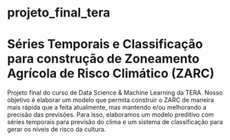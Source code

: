 # projeto_final_tera

# Séries Temporais e Classificação para construção de Zoneamento Agrícola de Risco Climático (ZARC)

Projeto final do curso de Data Science & Machine Learning da TERA. Nosso objetivo é elaborar um modelo que permita construir o ZARC de maneira mais rápida que a feita atualmente, mas mantendo e/ou melhorando a precisão das previsões. Para isso, elaboramos um modelo preditivo com séries temporais para previsão do clima e um sistema de classificação para gerar os níveis de risco da cultura.


